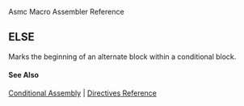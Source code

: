 Asmc Macro Assembler Reference

## ELSE

Marks the beginning of an alternate block within a conditional block.

#### See Also

[Conditional Assembly](conditional-assembly.md) | [Directives Reference](readme.md)
